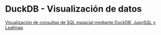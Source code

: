 # DuckDB - Visualización de datos

[Visualización de consultas de SQL espacial mediante DuckDB, JupySQL y Leafmap](https://colab.research.google.com/drive/1gQa65oaJafcLjJWWWRCVc6FrXiPNMTPp?usp=sharing)